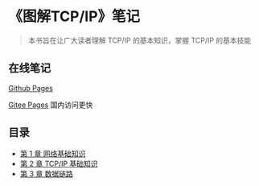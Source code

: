# 《图解TCP/IP》笔记

> 本书旨在让广大读者理解 TCP/IP 的基本知识，掌握 TCP/IP 的基本技能

## 在线笔记

[Github Pages](https://9527q.github.io/diagram-tcpip-note/)

[Gitee Pages](https://q9527q.gitee.io/diagram-tcpip-note) 国内访问更快

## 目录

- [第 1 章 网络基础知识](md-note/01-web_base.md)
- [第 2 章 TCP/IP 基础知识](md-note/02-TCP:IP_base.md)
- [第 3 章 数据链路](md-note/03-data_link.md)
